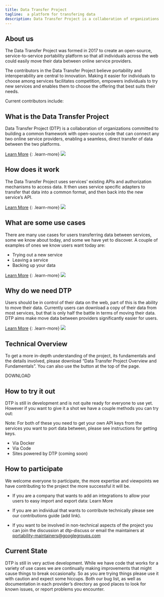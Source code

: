 ```yaml
---
title: Data Transfer Project
tagline:  a platform for transfering data
description: Data Transfer Project is a collaboration of organizations committed to building a common framework with open-source code that can connect any two online service providers, enabling a seamless, direct transfer of data between the two platforms.
---
```


## About us

The Data Transfer Project was formed in 2017 to create an open-source, service-to-service portability platform so that all individuals across the web could easily move their data between online service providers.

The contributors in the Data Transfer Project believe portability and interoperability are central to innovation. Making it easier for individuals to choose among services facilitates competition, empowers individuals to try new services and enables them to choose the offering that best suits their needs.

Current contributors include:


## What is the Data Transfer Project

Data Transfer Project (DTP) is a collaboration of organizations committed to building a common framework with open-source code that can connect any two online service providers, enabling a seamless, direct transfer of data between the two platforms.

[Learn More](./what-is-dtp.html) 
{: .learn-more}
<img style="section-image" src="./images/AI_Blue_FileSharing.png"> 

## How does it work

The Data Transfer Project uses services' existing APIs and authorization mechanisms to access data. It then uses service specific adapters to transfer that data into a common format, and then back into the new service’s API.

[Learn More](./how-does-dtp-work.html) 
{: .learn-more}
<img style="section-image" src="./images/AI_Blue_FileSharing.png"> 

## What are some use cases

There are many use cases for users transferring data between services, some we know about today, and some we have yet to discover. A couple of examples of ones we know users want today are:

  * Trying out a new service
  * Leaving a service
  * Backing up your data

[Learn More](./use-cases.html) 
{: .learn-more}
<img style="section-image" src="./images/AI_Blue_FileSharing.png"> 

## Why do we need DTP

Users should be in control of their data on the web, part of this is the ability to move their data. Currently users can download a copy of their data from most services, but that is only half the battle in terms of moving their data. DTP aims make move data between providers significantly easier for users.

[Learn More](./why-dtp.html) 
{: .learn-more}
<img style="section-image" src="./images/AI_Blue_FileSharing.png"> 

## Technical Overview

To get a more in-depth understanding of the project, its fundamentals and the details involved, please download “Data Transfer Project Overview and Fundamentals”. You can also use the button at the top of the page.

DOWNLOAD

## How to try it out

DTP is still in development and is not quite ready for everyone to use yet. However if you want to give it a shot we have a couple methods you can try out:

Note: For both of these you need to get your own API keys from the services you want to port data between, please see instructions for getting keys.

  * Via Docker
  * Via Code
  * Sites powered by DTP (coming soon)


## How to participate

We welcome everyone to participate, the more expertise and viewpoints we have contributing to the project the more successful it will be.

  * If you are a company that wants to add an integrations to allow your users to easy import and export data: Learn More  
  
  * If you are an individual that wants to contribute technically please see our contributions guide (add link).  
  
  * If you want to be involved in non-technical aspects of the project you can join the discussion at dtp-discuss or email the maintainers at portability-maintainers@googlegroups.com  


## Current State

DTP is still in very active development. While we have code that works for a variety of use cases we are continually making improvements that might cause things to break occasionally. So as you are trying things please use it with caution and expect some hiccups. Both our bug list, as well as documentation in each provider’s directory as good places to look for known issues, or report problems you encounter.
